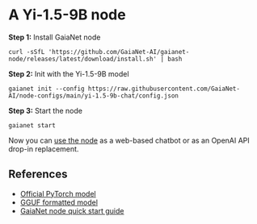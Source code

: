 # A Yi-1.5-9B node 

**Step 1:** Install GaiaNet node

```
curl -sSfL 'https://github.com/GaiaNet-AI/gaianet-node/releases/latest/download/install.sh' | bash
```

**Step 2:** Init with the Yi-1.5-9B model

```
gaianet init --config https://raw.githubusercontent.com/GaiaNet-AI/node-configs/main/yi-1.5-9b-chat/config.json
```

**Step 3:** Start the node

```
gaianet start
```

Now you can [use the node](https://docs.gaianet.ai/user-guide/mynode) as a web-based chatbot or as an OpenAI API drop-in replacement.


## References

* [Official PyTorch model](https://huggingface.co/01-ai/Yi-1.5-9B-Chat)
* [GGUF formatted model](https://huggingface.co/gaianet/Yi-1.5-9B-Chat-GGUF)
* [GaiaNet node quick start guide](https://docs.gaianet.ai/node-guide/quick-start)
